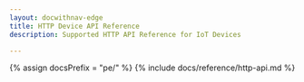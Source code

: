```yaml
---
layout: docwithnav-edge
title: HTTP Device API Reference
description: Supported HTTP API Reference for IoT Devices

---
```


{% assign docsPrefix = "pe/" %}
{% include docs/reference/http-api.md %}
